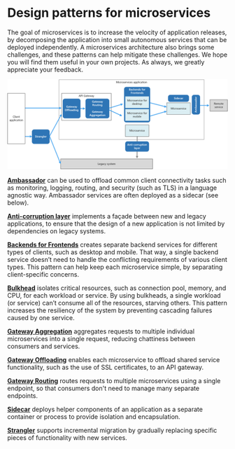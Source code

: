 # Design patterns for microservices

The goal of microservices is to increase the velocity of application releases, by decomposing the application into small autonomous services that can be deployed independently. A microservices architecture also brings some challenges, and these patterns can help mitigate these challenges. We hope you will find them useful in your own projects. As always, we greatly appreciate your feedback.

![Microservices design patterns](./images/microservices-patterns.png)

[**Ambassador**](../patterns/ambassador.md) can be used to offload common client connectivity tasks such as monitoring, logging, routing, and security (such as TLS) in a language agnostic way. Ambassador services are often deployed as a sidecar (see below).

[**Anti-corruption layer**](../patterns/anti-corruption-layer.md) implements a façade between new and legacy applications, to ensure that the design of a new application is not limited by dependencies on legacy systems.

[**Backends for Frontends**](../patterns/backends-for-frontends.md) creates separate backend services for different types of clients, such as desktop and mobile. That way, a single backend service doesn’t need to handle the conflicting requirements of various client types. This pattern can help keep each microservice simple, by separating client-specific concerns.

[**Bulkhead**](../patterns/bulkhead.md) isolates critical resources, such as connection pool, memory, and CPU, for each workload or service. By using bulkheads, a single workload (or service) can’t consume all of the resources, starving others. This pattern increases the resiliency of the system by preventing cascading failures caused by one service.

[**Gateway Aggregation**](../patterns/gateway-aggregation.md) aggregates requests to multiple individual microservices into a single request, reducing chattiness between consumers and services.

[**Gateway Offloading**](../patterns/gateway-offloading.md) enables each microservice to offload shared service functionality, such as the use of SSL certificates, to an API gateway.

[**Gateway Routing**](../patterns/gateway-routing.md) routes requests to multiple microservices using a single endpoint, so that consumers don't need to manage many separate endpoints.

[**Sidecar**](../patterns/sidecar.md) deploys helper components of an application as a separate container or process to provide isolation and encapsulation.

[**Strangler**](../patterns/strangler.md) supports incremental migration by gradually replacing specific pieces of functionality with new services.
